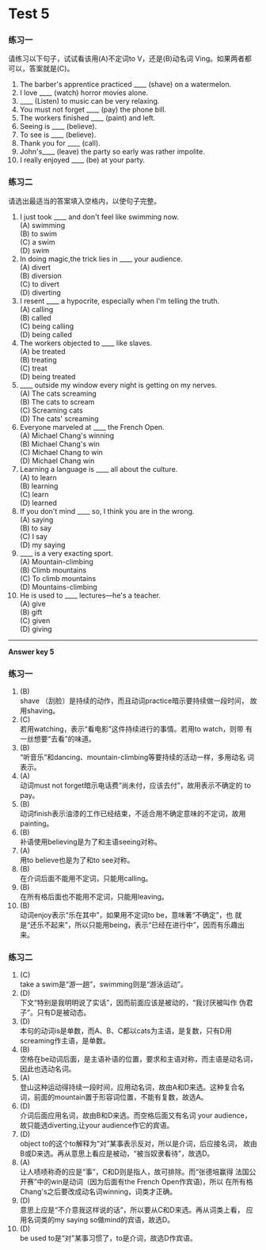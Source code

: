 # Test 5


### 练习一

  

请练习以下句子，试试看该用(A)不定词to V，还是(B)动名词 Ving。如果两者都可以，答案就是(C)。  

>  
1. The barber's apprentice practiced ____ (shave) on a watermelon.
2. I love ____ (watch) horror movies alone.
3. ____ (Listen) to music can be very relaxing.
4. You must not forget ____ (pay) the phone bill.
5. The workers finished ____ (paint) and left.
6. Seeing is ____ (believe).
7. To see is ____ (believe).
8. Thank you for ____ (call).
9. John's____ (leave) the party so early was rather impolite.
10. I really enjoyed ____ (be) at your party.


### 练习二 

 

请选出最适当的答案填入空格内，以使句子完整。  

>  
1. I just took ____ and don't feel like swimming now.  
(A) swimming  
(B) to swim  
(C) a swim  
(D) swim  
2. In doing magic,the trick lies in ____ your audience.  
(A) divert  
(B) diversion  
(C) to divert  
(D) diverting  
3. I resent ____ a hypocrite, especially when I'm telling the truth.  
(A) calling  
(B) called  
(C) being calling  
(D) being called  
4. The workers objected to ____ like slaves.  
(A) be treated  
(B) treating  
(C) treat  
(D) being treated  
5. ____ outside my window every night is getting on my nerves.  
(A) The cats screaming  
(B) The cats to scream  
(C) Screaming cats  
(D) The cats' screaming  
6. Everyone marveled at ____ the French Open.  
(A) Michael Chang's winning  
(B) Michael Chang's win  
(C) Michael Chang to win  
(D) Michael Chang win  
7. Learning a language is ____ all about the culture.  
(A) to learn  
(B) learning  
(C) learn  
(D) learned  
8. If you don't mind ____ so, I think you are in the wrong.  
(A) saying  
(B) to say  
(C) I say  
(D) my saying  
9. ____ is a very exacting sport.  
(A) Mountain-climbing  
(B) Climb mountains  
(C) To climb mountains  
(D) Mountains-climbing  
10. He is used to ____ lectures—he's a teacher.  
(A) give  
(B) gift  
(C) given  
(D) giving   



---


**Answer key 5**  


### 练习一

  

>  
1. (B)  
shave （刮脸）是持续的动作，而且动词practice暗示要持续做一段时间，
故用shaving。
2. (C)  
若用watching，表示“看电影”这件持续进行的事情。若用to watch，则带
有一丝想要“去看”的味道。
3. (B)  
“听音乐”和dancing、mountain-climbing等要持续的活动一样，多用动名
词表示。
4. (A)  
动词must not forget暗示电话费“尚未付，应该去付”，故用表示不确定的
to pay。
5. (B)  
动词finish表示油漆的工作已经结束，不适合用不确定意味的不定词，故用
painting。
6. (B)  
补语使用believing是为了和主语seeing对称。
7. (A)  
用to believe也是为了和to see对称。
8. (B)  
在介词后面不能用不定词，只能用calling。
9. (B)  
在所有格后面也不能用不定词，只能用leaving。
10. (B)  
动词enjoy表示“乐在其中”，如果用不定词to be，意味著“不确定”，也
就是“还乐不起来”，所以只能用being，表示“已经在进行中”，因而有乐趣出来。  


### 练习二

  

>  
1. (C)  
take a swim是“游一趟”，swimming则是“游泳运动”。  
2. (D)  
下文“特别是我明明说了实话”，因而前面应该是被动的，“我讨厌被叫作
伪君子”。只有D是被动态。  
3. (D)  
本句的动词is是单数，而A、B、C都以cats为主语，是复数，只有D用
screaming作主语，是单数。  
4. (B)  
空格在be动词后面，是主语补语的位置，要求和主语对称，而主语是动名词，
因此也选动名词。
5. (A)  
登山这种运动得持续一段时间，应用动名词，故由A和D来选。这种复合名
词，前面的mountain置于形容词位置，不能有复数，故选A。
6. (D)  
介词后面应用名词，故由B和D来选。而空格后面又有名词 your audience，
故只能选diverting,让your audience作它的宾语。
7. (D)  
object to的这个to解释为“对”某事表示反对，所以是介词，后应接名词，
故由B或D来选。再从意思上看应是被动，“被当奴隶看待”，故选D。
8. (A)  
让人啧啧称奇的应是“事”，C和D则是指人，故可排除。而“张德培赢得
法国公开赛”中的win是动词（因为后面有the French Open作宾语)，所以
在所有格Chang's之后要改成动名词winning，词类才正确。
9. (D)  
意思上应是“不介意我这样说的话”，所以要从C和D来选。再从词类上看，
应用名词类的my saying so做mind的宾语，故选D。  
10. (D)  
be used to是“对”某事习惯了，to是介词，故选D作宾语。